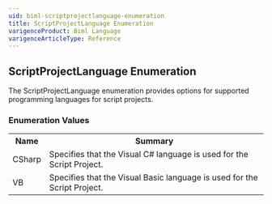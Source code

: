 ```yaml
---
uid: biml-scriptprojectlanguage-enumeration
title: ScriptProjectLanguage Enumeration
varigenceProduct: Biml Language
varigenceArticleType: Reference
---
```


## ScriptProjectLanguage Enumeration<div class="LanguageSummary"><div class ="SummaryItem">The ScriptProjectLanguage enumeration provides options for supported programming languages for script projects.</div></div><div class="EnumValueGroup">### Enumeration Values<table id="EnumValue" class="MemberList"><tbody><tr><th class="MemberNameColumnHeader">Name</th><th class="MemberSummaryColumnHeader">Summary</th></tr><tr class="cd0"><td class="MemberName">CSharp</td><td class="MemberSummary"><div class ="SummaryItem">Specifies that the Visual C# language is used for the Script Project.</div></td></tr><tr class="cd1"><td class="MemberName">VB</td><td class="MemberSummary"><div class ="SummaryItem">Specifies that the Visual Basic language is used for the Script Project.</div></td></tr></tbody></table></div>